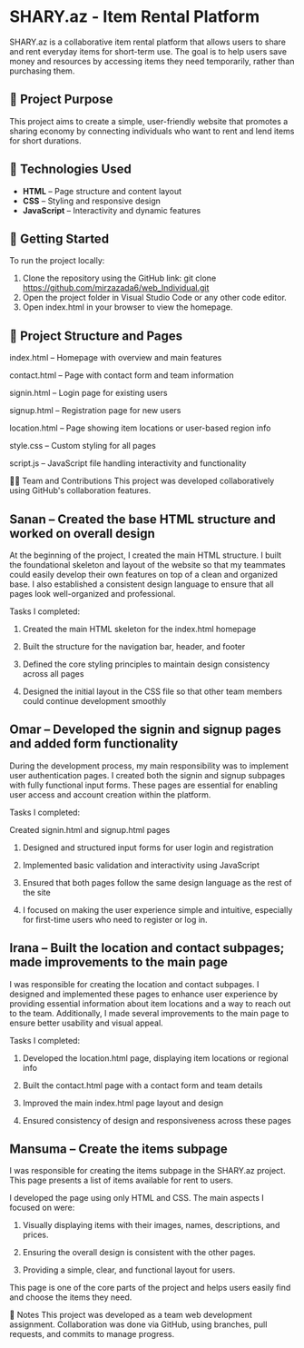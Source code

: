# SHARY.az - Item Rental Platform

SHARY.az is a collaborative item rental platform that allows users to share and rent everyday items for short-term use. The goal is to help users save money and resources by accessing items they need temporarily, rather than purchasing them.

## 🌟 Project Purpose

This project aims to create a simple, user-friendly website that promotes a sharing economy by connecting individuals who want to rent and lend items for short durations.

## 🔧 Technologies Used

- **HTML** – Page structure and content layout
- **CSS** – Styling and responsive design
- **JavaScript** – Interactivity and dynamic features

## 🚀 Getting Started

To run the project locally:

1. Clone the repository using the GitHub link:
   git clone https://github.com/mirzazada6/web_Individual.git
2. Open the project folder in Visual Studio Code or any other code editor.
3. Open index.html in your browser to view the homepage.

## 📁 Project Structure and Pages

index.html – Homepage with overview and main features

contact.html – Page with contact form and team information

signin.html – Login page for existing users

signup.html – Registration page for new users

location.html – Page showing item locations or user-based region info

style.css – Custom styling for all pages

script.js – JavaScript file handling interactivity and functionality

👨‍💻 Team and Contributions
This project was developed collaboratively using GitHub's collaboration features.

## Sanan – Created the base HTML structure and worked on overall design

At the beginning of the project, I created the main HTML structure. I built the foundational skeleton and layout of the website so that my teammates could easily develop their own features on top of a clean and organized base. I also established a consistent design language to ensure that all pages look well-organized and professional.

Tasks I completed:

1. Created the main HTML skeleton for the index.html homepage

2. Built the structure for the navigation bar, header, and footer

3. Defined the core styling principles to maintain design consistency across all pages

4. Designed the initial layout in the CSS file so that other team members could continue development smoothly

## Omar – Developed the signin and signup pages and added form functionality

During the development process, my main responsibility was to implement user authentication pages. I created both the signin and signup subpages with fully functional input forms. These pages are essential for enabling user access and account creation within the platform.

Tasks I completed:

Created signin.html and signup.html pages

1. Designed and structured input forms for user login and registration

2. Implemented basic validation and interactivity using JavaScript

3. Ensured that both pages follow the same design language as the rest of the site

4. I focused on making the user experience simple and intuitive, especially for first-time users who need to register or log in.

## Irana  – Built the location and contact subpages; made improvements to the main page

I was responsible for creating the location and contact subpages. I designed and implemented these pages to enhance user experience by providing essential information about item locations and a way to reach out to the team. Additionally, I made several improvements to the main page to ensure better usability and visual appeal.

Tasks I completed:

1. Developed the location.html page, displaying item locations or regional info

2. Built the contact.html page with a contact form and team details

3. Improved the main index.html page layout and design

4. Ensured consistency of design and responsiveness across these pages

## Mansuma – Create the items subpage

I was responsible for creating the items subpage in the SHARY.az project. This page presents a list of items available for rent to users.

I developed the page using only HTML and CSS. The main aspects I focused on were:

1. Visually displaying items with their images, names, descriptions, and prices.

2. Ensuring the overall design is consistent with the other pages.

3. Providing a simple, clear, and functional layout for users.

This page is one of the core parts of the project and helps users easily find and choose the items they need.

📌 Notes
This project was developed as a team web development assignment.
Collaboration was done via GitHub, using branches, pull requests, and commits to manage progress.
